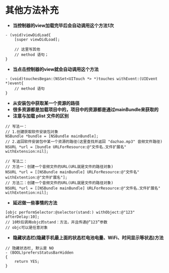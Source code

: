 # 其他方法补充

- **当控制器的view加载完毕后会自动调用这个方法1次**

```objc
- (void)viewDidLoad{
    [super viewDidLoad];
    
    // 这里写其他
    // method 语句；
}
```

- **当点击控制器的view就会自动调用这个方法**

```objc
- (void)touchesBegan:(NSSet<UITouch *> *)touches withEvent:(UIEvent *)event{
    // method 语句
}
```


- **从安装包中获取某一个资源的路径**
- **很多资源都是加载项目中的，项目中的资源都是通过mainBundle来获取的**
- **注意与加载 plist 文件的区别**

```objc
// 写法一：
// 1.创建获取软件安装包对象
NSBundle *bundle = [NSBundle mainBundle];
// 2.返回软件安装包中某一个资源的路径(这里查找并返回 "dazhao.mp3" 音频文件路径)
NSURL *url = [bundle URLForResource:@"文件名.文件扩展名" withExtension:nil];

// 写法二：
// 方法一：创建一个音频文件的URL(URL就是文件的路径对象)
NSURL *url = [[NSBundle mainBundle] URLForResource:@"文件名" withExtention:@"文件扩展名"];
// 方法二：创建一个音频文件的URL(URL就是文件的路径对象)
NSURL *url = [[NSBundle mainBundle] URLForResource:@"文件名.文件扩展名" withExtention:nil];
```

- **延迟做一些事情的方法**

```objc
[objc performSelector:@selector(stand:) withObject:@"123" afterDelay:10];
// 10秒后调用objc的stand：方法，并且传递@“123”参数
// objc可以是任意对象
```    

- **隐藏状态栏(隐藏手机最上面的状态栏电池电量、WiFi、时间显示等状态)方法**

```objc
// 隐藏状态栏, 默认是 NO 
- (BOOL)prefersStatusBarHidden
{
    return YES;
}
```

